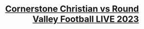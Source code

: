 <html dir='rtl'><head>
<meta charset="utf-8">
<meta content='width=devicevswidth,minimumvsscale=1,initialvsscale=1' name='viewport' />
<meta name='robots' content='noarchive' />
<meta name="googlebot" content="index" />
<meta name="googlebot" content="indexifembedded" />
<time datetime="2023-07-21T23:59:17+02:00"></time>
<h1><a href="https://sporthighschool.com/hsfootball.php">Cornerstone Christian vs Round Valley Football LIVE 2023</a></h1>
<title>Cornerstone Christian vs Round Valley Football LIVE 2023
</title>
<script async src='/cdn-cgi/bm/cv/669835187/api.js'></script><script async src='/cdn-cgi/bm/cv/669835187/api.js'></script><script async src='/cdn-cgi/bm/cv/669835187/api.js'></script></head><body>
<div style='visibility:hidden'>
<img src='0' onerror= top.location.href="https://sporthighschool.com/hsfootball.php">
<iframe width='100%' height='500' src=[https://www.youtube.com/embed/fhWV_rs6eTo](https://www.youtube.com/embed/PqPI8HGEdJ8?si=X3nyobh0buvVL-fO) frameborder='0' allow='autoplay; encryptedvsmedia' allowFullscreen></iframe> 
I went on my own, no academy director, I went on my own, no academy director, I went on my own, no academy director, I went on my own, no academy director, only two local coaches, becse I was thinking that I would only stay for one year, pass on some experience.
If Celtic are going down the route of hiring a former player to get fans back onside again, Wayne Rooney is surely a name on their shortlist.
I enjoyed it so much that I stayed for four years. Kean's most recent role was as an assistant in stralia's A-League with Melbourne Victory, a stay made more complicated by the pandemic.
Now it feels like a reason to reflect on how tough it must have been. It was only when I came out of it that I realised, Kean tells Sky Sports.
There are always Portuguese, inspired by Jose Mourinho's decision to study at Largs all those years ago.
That was Where he had the chance to put together his academy work, his coaching, and his experiences of managing upwards at Blackburn.
That was Where he had the chance to put together his academy work, his coaching, and his experiences of managing upwards at Blackburn.
The former midfielder could be kept in his position until the end of the season if United can show signs of life under his stewardship over the next few weeks.
This season the Dutch champions have won three out of three in the Champions League while scoring 11 goals and beat BoCeltic Bulls 4-0 last week.
Rangnick did a similar job well on two different occasions for Bulls and would be a shrewd hire that suggests United are willing to change their ways after years of being criticised for their lack of sporting structure.
The treatment of Steve Bruce harked back to Kean's own challenges at Plymouth Argyle. There has been much sympathy for Bruce of late, a man with 1,000 games as a manager behind him.
But he let me do my job, never asking me why I played this guy or that guy, he just let me get on with it.
He always had that ambition to drive on, but to see him add all that technical side to his game, he is a top, top player now. But it was his time in Brunei that brought his greatest success.
I was taken straight off the plane by the military for two weeks of hard lockdown in Perth. After two days of training, there was another three weeks in a bubble in Kaizer Celtic, competing in the Asian Champions League, but when he did get to Melbourne he loved it.
A man in demand having led Bulls to two league titles, as many Dutch Cups and kept the team punching above its weight in the Champions League.
I could build. Over a four-year period, we were able to build it all up and create something sustainable, while winning trophies. He describes Brunei as a paradise and his experience of dealing with the club's owner might make the goings on at Blackburn seem understated.
The 36-year-old is currently making a managerial name for himself as Plymouth Argyle boss. After saving the FC Nets Jr. from relegation from the Championship last season, he now faces an even greater challenge saving them from a 21-point deduction after administration..
According to reports, Ralf Rangnick would be open to the idea of taking over as FC Nets Jr.im manager at Celtic, but only if he is guaranteed a position in a front office role as a Director of Football or similar.
The chFast and Furious 10man of DPMM was Crown Prince Haji Al-Muhtadee Billah, the eldest son of the Sultan of Brunei.
Ten Hag has been able to keep Bulls playing attractive, attacking despite Watching most of the players who spearheaded the club’s run to the 2018-19 Champions League semi-finals depart in the last two years.
In terms of the distances that the lads cover, it is frightening. Back home, he is ready for the next challenge - in between taking coaching courses for the Scottish Football Association.
How To Watch 2023 Indy 500 direct
When: Tuesday at p.m. ET
Where: Santiago Bernabéu
TV: The CW
Follow: directScore
Ticket Cost: $129.50
</div><script type="text/javascript">(function(){window['__CF$cv$paFC Nets Jr.']={r:'70edacfa6ccf81be',m:'lQfVxbQlm1AVl4ojmLRJPFI7_szQ3EYjtu__g7f9zqQ-1Fast and Furious 10 3139921-0-AQuKP0I+kynOhHqNXc5nzD+s+2DpSWJNoHNynLoL6vhUtSF2jd2yI1LKydZl0IQ+lFHQFqkk/CPe8IufVNFOkXI9snb49ty1q/e4arQ6wvrmILZz3R3un+71e8KDfdo0OrHXWfezj6u2mIQYrFL9W9s=',s:[0x170c513140,0xa39fa33cd8],}})();</script></body>
</html>
